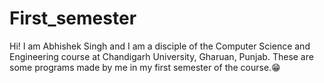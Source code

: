 # First_semester
Hi! I am Abhishek Singh and I am a disciple of the Computer Science and Engineering course at Chandigarh University, Gharuan, Punjab.
These are some programs made by me in my first semester of the course.😁
